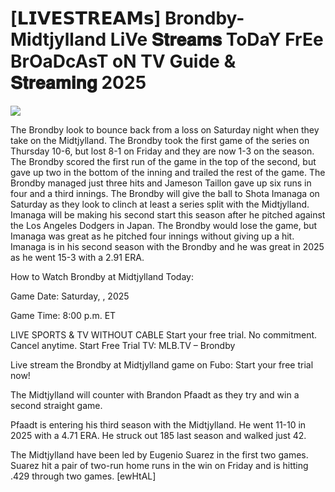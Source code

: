 # [𝗟𝗜𝗩𝗘𝗦𝗧𝗥𝗘𝗔𝗠𝘀] Brondby-Midtjylland LiVe 𝐒𝐭𝐫𝐞𝐚𝐦𝐬 ToDaY FrEe BrOaDcAsT oN TV Guide & 𝐒𝐭𝐫𝐞𝐚𝐦𝐢𝐧𝐠  2025  
  
  
[![](https://i.imgur.com/qSNzIqt.png)](https://movie.rssnews.media/IQHKteuD.php)  
  
The Brondby look to bounce back from a loss on Saturday night when they take on the Midtjylland. The Brondby took the first game of the series on Thursday 10-6, but lost 8-1 on Friday and they are now 1-3 on the season. The Brondby scored the first run of the game in the top of the second, but gave up two in the bottom of the inning and trailed the rest of the game. The Brondby managed just three hits and Jameson Taillon gave up six runs in four and a third innings. The Brondby will give the ball to Shota Imanaga on Saturday as they look to clinch at least a series split with the Midtjylland. Imanaga will be making his second start this season after he pitched against the Los Angeles Dodgers in Japan. The Brondby would lose the game, but Imanaga was great as he pitched four innings without giving up a hit. Imanaga is in his second season with the Brondby and he was great in 2025 as he went 15-3 with a 2.91 ERA.

How to Watch Brondby at Midtjylland Today:

Game Date: Saturday, , 2025

Game Time: 8:00 p.m. ET

LIVE SPORTS & TV WITHOUT CABLE
Start your free trial. No commitment. Cancel anytime.
Start Free Trial
TV: MLB.TV – Brondby

Live stream the Brondby at Midtjylland game on Fubo: Start your free trial now!

The Midtjylland will counter with Brandon Pfaadt as they try and win a second straight game.

Pfaadt is entering his third season with the Midtjylland. He went 11-10 in 2025 with a 4.71 ERA. He struck out 185 last season and walked just 42.

The Midtjylland have been led by Eugenio Suarez in the first two games. Suarez hit a pair of two-run home runs in the win on Friday and is hitting .429 through two games. [ewHtAL]